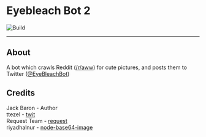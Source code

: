 # Eyebleach Bot 2

![Build](https://api.travis-ci.org/lolPants/eye-bleach-bot.svg?branch=master)

---
## About
A bot which crawls Reddit ([/r/aww](https://www.reddit.com/r/aww/)) for cute pictures, and posts them to Twitter ([@EyeBleachBot](https://twitter.com/eyebleachbot))

## Credits
Jack Baron - Author  
ttezel - [twit](https://github.com/ttezel/twit)  
Request Team - [request](https://github.com/request/request)  
riyadhalnur - [node-base64-image](https://github.com/riyadhalnur/node-base64-image)  